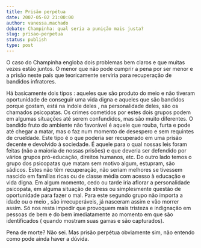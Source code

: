 ```yaml
---
title: Prisão perpétua
date: 2007-05-02 21:00:00
author: vanessa.machado
debate: Champinha: qual seria a punição mais justa?
slug: prisao-perpetua
status: publish 
type: post
---
```


O caso do Champinha engloba dois problemas bem claros e que muitas vezes estão juntos. O menor que não pode cumprir a pena por ser menor e a prisão neste país que teoricamente serviria para recuperação de bandidos infratores.   

Há basicamente dois tipos : aqueles que são produto do meio e não tiveram oportunidade de conseguir uma vida digna e aqueles que são bandidos porque gostam, está na índole deles , na personalidade deles, são os chamados psicopatas. Os crimes cometidos por estes dois grupos podem em algumas situações até serem confundidos, mas são muito diferentes. O bandido fruto do ambiente não favorável é aquele que rouba, furta e pode até chegar a matar, mas o faz num momento de desespero e sem requintes de crueldade. Este tipo é o que poderia ser recuperado em uma prisão decente e devolvido à sociedade. É aquele para o qual nossas leis foram feitas (não a maioria de nossas prisões) e que deveria ser defendido por vários grupos pró-educação, direitos humanos, etc. Do outro lado temos o grupo dos psicopatas que matam sem motivo algum, estupram, são sádicos. Estes não têm recuperação, não seriam melhores se tivessem nascido em famílias ricas ou de classe média com acesso à educação e vida digna. Em algum momento, cedo ou tarde iria aflorar a personalidade psicopata, em alguma situação de stress ou simplesmente questão de oportunidade para fazer o mal. Para este segundo grupo não importa a idade ou o meio , são irrecuperáveis, já nasceram assim e vão morrer assim. Só nos resta impedir que provoquem mais tristeza e indignação em pessoas de bem e do bem imediatamente ao momento em que são identificados ( quando mostram suas garras e são capturados).  

 Pena de morte? Não sei. Mas prisão perpétua obviamente sim, não entendo como pode ainda haver a dúvida.
